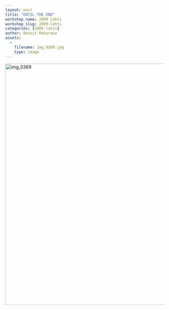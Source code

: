 ```yaml
---
layout: post
title: "UNTIL THE END"
workshop_name: 2009 Lahti
workshop_slug: 2009-lahti
categories: [2009-lahti]
author: Benoit Maharaux
assets:
  -
    filename: img_0369.jpg
    type: image
---
```

<img class="alignleft size-large wp-image-1160" title="img_0369" src="http://workshops.nodebox.net/2009/wp-content/uploads/img_0369-1024x768.jpg" alt="img_0369" width="1024" height="768" />
